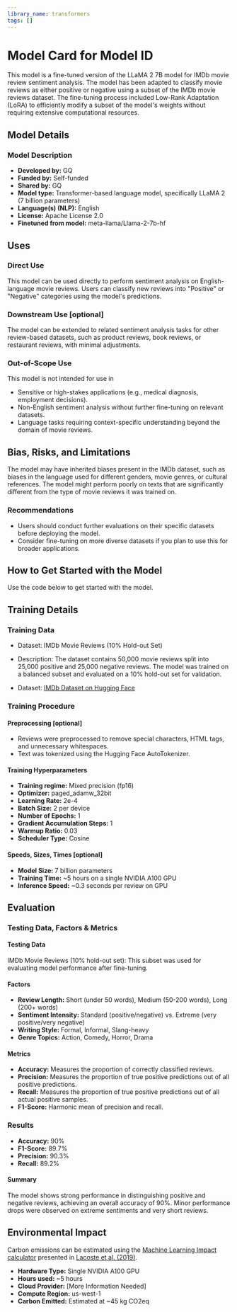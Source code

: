 ```yaml
---
library_name: transformers
tags: []
---
```


# Model Card for Model ID

This model is a fine-tuned version of the LLaMA 2 7B model for IMDb movie review sentiment analysis. The model has been adapted to classify movie reviews as either positive or negative using a subset of the IMDb movie reviews dataset. The fine-tuning process included Low-Rank Adaptation (LoRA) to efficiently modify a subset of the model's weights without requiring extensive computational resources.


## Model Details

### Model Description
- **Developed by:** GQ
- **Funded by:** Self-funded
- **Shared by:** GQ
- **Model type:** Transformer-based language model, specifically LLaMA 2 (7 billion parameters)
- **Language(s) (NLP):** English
- **License:** Apache License 2.0
- **Finetuned from model:** meta-llama/Llama-2-7b-hf


## Uses

<!-- Address questions around how the model is intended to be used, including the foreseeable users of the model and those affected by the model. -->

### Direct Use

This model can be used directly to perform sentiment analysis on English-language movie reviews. Users can classify new reviews into "Positive" or "Negative" categories using the model's predictions.


### Downstream Use [optional]

The model can be extended to related sentiment analysis tasks for other review-based datasets, such as product reviews, book reviews, or restaurant reviews, with minimal adjustments.


### Out-of-Scope Use

This model is not intended for use in 
- Sensitive or high-stakes applications (e.g., medical diagnosis, employment decisions).
- Non-English sentiment analysis without further fine-tuning on relevant datasets.
- Language tasks requiring context-specific understanding beyond the domain of movie reviews.


## Bias, Risks, and Limitations

The model may have inherited biases present in the IMDb dataset, such as biases in the language used for different genders, movie genres, or cultural references. The model might perform poorly on texts that are significantly different from the type of movie reviews it was trained on.

### Recommendations

- Users should conduct further evaluations on their specific datasets before deploying the model.
- Consider fine-tuning on more diverse datasets if you plan to use this for broader applications.

## How to Get Started with the Model

Use the code below to get started with the model.


## Training Details

### Training Data

- Dataset: IMDb Movie Reviews (10% Hold-out Set)

- Description: The dataset contains 50,000 movie reviews split into 25,000 positive and 25,000 negative reviews. The model was trained on a balanced subset and evaluated on a 10% hold-out set for validation.

- Dataset: [IMDb Dataset on Hugging Face](https://huggingface.co/datasets/imdb)


### Training Procedure

<!-- This relates heavily to the Technical Specifications. Content here should link to that section when it is relevant to the training procedure. -->

#### Preprocessing [optional]
- Reviews were preprocessed to remove special characters, HTML tags, and unnecessary whitespaces.
- Text was tokenized using the Hugging Face AutoTokenizer.

#### Training Hyperparameters

- **Training regime:** Mixed precision (fp16)
- **Optimizer:** paged_adamw_32bit
- **Learning Rate:** 2e-4
- **Batch Size:** 2 per device
- **Number of Epochs:** 1
- **Gradient Accumulation Steps:** 1
- **Warmup Ratio:** 0.03
- **Scheduler Type:** Cosine
  
#### Speeds, Sizes, Times [optional]

- **Model Size:** 7 billion parameters
- **Training Time:** ~5 hours on a single NVIDIA A100 GPU
- **Inference Speed:** ~0.3 seconds per review on GPU

## Evaluation

<!-- This section describes the evaluation protocols and provides the results. -->

### Testing Data, Factors & Metrics

#### Testing Data

IMDb Movie Reviews (10% hold-out set): This subset was used for evaluating model performance after fine-tuning.


#### Factors

- **Review Length:** Short (under 50 words), Medium (50-200 words), Long (200+ words)
- **Sentiment Intensity:** Standard (positive/negative) vs. Extreme (very positive/very negative)
- **Writing Style:** Formal, Informal, Slang-heavy
- **Genre Topics:** Action, Comedy, Horror, Drama

#### Metrics

- **Accuracy:** Measures the proportion of correctly classified reviews.
- **Precision:** Measures the proportion of true positive predictions out of all positive predictions.
- **Recall:** Measures the proportion of true positive predictions out of all actual positive samples.
- **F1-Score:** Harmonic mean of precision and recall.

### Results
- **Accuracy:** 90%
- **F1-Score:** 89.7%
- **Precision:** 90.3%
- **Recall:** 89.2%

#### Summary

The model shows strong performance in distinguishing positive and negative reviews, achieving an overall accuracy of 90%. Minor performance drops were observed on extreme sentiments and very short reviews.

## Environmental Impact

<!-- Total emissions (in grams of CO2eq) and additional considerations, such as electricity usage, go here. Edit the suggested text below accordingly -->

Carbon emissions can be estimated using the [Machine Learning Impact calculator](https://mlco2.github.io/impact#compute) presented in [Lacoste et al. (2019)](https://arxiv.org/abs/1910.09700).

- **Hardware Type:** Single NVIDIA A100 GPU
- **Hours used:** ~5 hours
- **Cloud Provider:** [More Information Needed]
- **Compute Region:** us-west-1
- **Carbon Emitted:** Estimated at ~45 kg CO2eq

